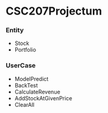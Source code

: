 # CSC207Projectum

### Entity
- Stock
- Portfolio

### UserCase
- ModelPredict
- BackTest
- CalculateRevenue
- AddStockAtGivenPrice
- ClearAll


